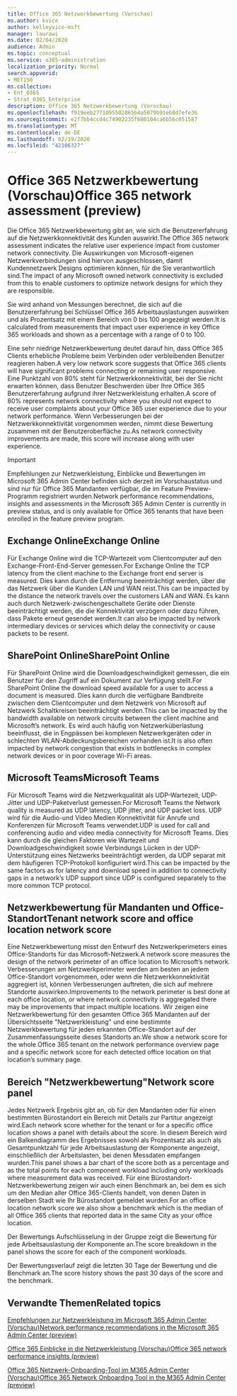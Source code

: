 ```yaml
---
title: Office 365 Netzwerkbewertung (Vorschau)
ms.author: kvice
author: kelleyvice-msft
manager: laurawi
ms.date: 02/04/2020
audience: Admin
ms.topic: conceptual
ms.service: o365-administration
localization_priority: Normal
search.appverid:
- MET150
ms.collection:
- Ent_O365
- Strat_O365_Enterprise
description: Office 365 Netzwerkbewertung (Vorschau)
ms.openlocfilehash: f919eeb2771095502865b4a5079b91eb8d7efe36
ms.sourcegitcommit: e2f7bb4ccd4c74902235f680104ca6b56c051587
ms.translationtype: MT
ms.contentlocale: de-DE
ms.lasthandoff: 02/19/2020
ms.locfileid: "42106327"
---
```

# <a name="office-365-network-assessment-preview"></a><span data-ttu-id="c1873-103">Office 365 Netzwerkbewertung (Vorschau)</span><span class="sxs-lookup"><span data-stu-id="c1873-103">Office 365 network assessment (preview)</span></span>

<span data-ttu-id="c1873-104">Die Office 365 Netzwerkbewertung gibt an, wie sich die Benutzererfahrung auf die Netzwerkkonnektivität des Kunden auswirkt.</span><span class="sxs-lookup"><span data-stu-id="c1873-104">The Office 365 network assessment indicates the relative user experience impact from customer network connectivity.</span></span> <span data-ttu-id="c1873-105">Die Auswirkungen von Microsoft-eigenen Netzwerkverbindungen sind hiervon ausgeschlossen, damit Kundennetzwerk Designs optimieren können, für die Sie verantwortlich sind.</span><span class="sxs-lookup"><span data-stu-id="c1873-105">The impact of any Microsoft owned network connectivity is excluded from this to enable customers to optimize network designs for which they are responsible.</span></span>

<span data-ttu-id="c1873-106">Sie wird anhand von Messungen berechnet, die sich auf die Benutzererfahrung bei Schlüssel Office 365 Arbeitsauslastungen auswirken und als Prozentsatz mit einem Bereich von 0 bis 100 angezeigt werden.</span><span class="sxs-lookup"><span data-stu-id="c1873-106">It is calculated from measurements that impact user experience in key Office 365 workloads and shown as a percentage with a range of 0 to 100.</span></span>

<span data-ttu-id="c1873-107">Eine sehr niedrige Netzwerkbewertung deutet darauf hin, dass Office 365 Clients erhebliche Probleme beim Verbinden oder verbleibenden Benutzer reagieren haben.</span><span class="sxs-lookup"><span data-stu-id="c1873-107">A very low network score suggests that Office 365 clients will have significant problems connecting or remaining user responsive.</span></span> <span data-ttu-id="c1873-108">Eine Punktzahl von 80% steht für Netzwerkkonnektivität, bei der Sie nicht erwarten können, dass Benutzer Beschwerden über Ihre Office 365 Benutzererfahrung aufgrund ihrer Netzwerkleistung erhalten.</span><span class="sxs-lookup"><span data-stu-id="c1873-108">A score of 80% represents network connectivity where you should not expect to receive user complaints about your Office 365 user experience due to your network performance.</span></span> <span data-ttu-id="c1873-109">Wenn Verbesserungen bei der Netzwerkkonnektivität vorgenommen werden, nimmt diese Bewertung zusammen mit der Benutzeroberfläche zu.</span><span class="sxs-lookup"><span data-stu-id="c1873-109">As network connectivity improvements are made, this score will increase along with user experience.</span></span>

>[!IMPORTANT]
><span data-ttu-id="c1873-110">Empfehlungen zur Netzwerkleistung, Einblicke und Bewertungen im Microsoft 365 Admin Center befinden sich derzeit im Vorschaustatus und sind nur für Office 365 Mandanten verfügbar, die im Feature Preview-Programm registriert wurden.</span><span class="sxs-lookup"><span data-stu-id="c1873-110">Network performance recommendations, insights and assessments in the Microsoft 365 Admin Center is currently in preview status, and is only available for Office 365 tenants that have been enrolled in the feature preview program.</span></span>

## <a name="exchange-online"></a><span data-ttu-id="c1873-111">Exchange Online</span><span class="sxs-lookup"><span data-stu-id="c1873-111">Exchange Online</span></span>

<span data-ttu-id="c1873-112">Für Exchange Online wird die TCP-Wartezeit vom Clientcomputer auf den Exchange-Front-End-Server gemessen.</span><span class="sxs-lookup"><span data-stu-id="c1873-112">For Exchange Online the TCP latency from the client machine to the Exchange front end server is measured.</span></span> <span data-ttu-id="c1873-113">Dies kann durch die Entfernung beeinträchtigt werden, über die das Netzwerk über die Kunden LAN und WAN reist.</span><span class="sxs-lookup"><span data-stu-id="c1873-113">This can be impacted by the distance the network travels over the customers LAN and WAN.</span></span> <span data-ttu-id="c1873-114">Es kann auch durch Netzwerk-zwischengeschaltete Geräte oder Dienste beeinträchtigt werden, die die Konnektivität verzögern oder dazu führen, dass Pakete erneut gesendet werden.</span><span class="sxs-lookup"><span data-stu-id="c1873-114">It can also be impacted by network intermediary devices or services which delay the connectivity or cause packets to be resent.</span></span>

## <a name="sharepoint-online"></a><span data-ttu-id="c1873-115">SharePoint Online</span><span class="sxs-lookup"><span data-stu-id="c1873-115">SharePoint Online</span></span>

<span data-ttu-id="c1873-116">Für SharePoint Online wird die Downloadgeschwindigkeit gemessen, die ein Benutzer für den Zugriff auf ein Dokument zur Verfügung stellt.</span><span class="sxs-lookup"><span data-stu-id="c1873-116">For SharePoint Online the download speed available for a user to access a document is measured.</span></span> <span data-ttu-id="c1873-117">Dies kann durch die verfügbare Bandbreite zwischen dem Clientcomputer und dem Netzwerk von Microsoft auf Netzwerk Schaltkreisen beeinträchtigt werden.</span><span class="sxs-lookup"><span data-stu-id="c1873-117">This can be impacted by the bandwidth available on network circuits between the client machine and Microsoft’s network.</span></span> <span data-ttu-id="c1873-118">Es wird auch häufig von Netzwerküberlastung beeinflusst, die in Engpässen bei komplexen Netzwerkgeräten oder in schlechten WLAN-Abdeckungsbereichen vorhanden ist.</span><span class="sxs-lookup"><span data-stu-id="c1873-118">It is also often impacted by network congestion that exists in bottlenecks in complex network devices or in poor coverage Wi-Fi areas.</span></span>

## <a name="microsoft-teams"></a><span data-ttu-id="c1873-119">Microsoft Teams</span><span class="sxs-lookup"><span data-stu-id="c1873-119">Microsoft Teams</span></span>

<span data-ttu-id="c1873-120">Für Microsoft Teams wird die Netzwerkqualität als UDP-Wartezeit, UDP-Jitter und UDP-Paketverlust gemessen.</span><span class="sxs-lookup"><span data-stu-id="c1873-120">For Microsoft Teams the Network quality is measured as UDP latency, UDP jitter, and UDP packet loss.</span></span> <span data-ttu-id="c1873-121">UDP wird für die Audio-und Video Medien Konnektivität für Anrufe und Konferenzen für Microsoft Teams verwendet.</span><span class="sxs-lookup"><span data-stu-id="c1873-121">UDP is used for call and conferencing audio and video media connectivity for Microsoft Teams.</span></span> <span data-ttu-id="c1873-122">Dies kann durch die gleichen Faktoren wie Wartezeit und Downloadgeschwindigkeit sowie Verbindungs Lücken in der UDP-Unterstützung eines Netzwerks beeinträchtigt werden, da UDP separat mit dem häufigeren TCP-Protokoll konfiguriert wird.</span><span class="sxs-lookup"><span data-stu-id="c1873-122">This can be impacted by the same factors as for latency and download speed in addition to connectivity gaps in a network’s UDP support since UDP is configured separately to the more common TCP protocol.</span></span>

## <a name="tenant-network-score-and-office-location-network-score"></a><span data-ttu-id="c1873-123">Netzwerkbewertung für Mandanten und Office-Standort</span><span class="sxs-lookup"><span data-stu-id="c1873-123">Tenant network score and office location network score</span></span>

<span data-ttu-id="c1873-124">Eine Netzwerkbewertung misst den Entwurf des Netzwerkperimeters eines Office-Standorts für das Microsoft-Netzwerk.</span><span class="sxs-lookup"><span data-stu-id="c1873-124">A network score measures the design of the network perimeter of an office location to Microsoft’s network.</span></span> <span data-ttu-id="c1873-125">Verbesserungen am Netzwerkperimeter werden am besten an jedem Office-Standort vorgenommen, oder wenn die Netzwerkkonnektivität aggregiert ist, können Verbesserungen auftreten, die sich auf mehrere Standorte auswirken.</span><span class="sxs-lookup"><span data-stu-id="c1873-125">Improvements to the network perimeter is best done at each office location, or where network connectivity is aggregated there may be improvements that impact multiple locations.</span></span>
<span data-ttu-id="c1873-126">Wir zeigen eine Netzwerkbewertung für den gesamten Office 365 Mandanten auf der Übersichtsseite "Netzwerkleistung" und eine bestimmte Netzwerkbewertung für jeden erkannten Office-Standort auf der Zusammenfassungsseite dieses Standorts an.</span><span class="sxs-lookup"><span data-stu-id="c1873-126">We show a network score for the whole Office 365 tenant on the network performance overview page and a specific network score for each detected office location on that location’s summary page.</span></span>

## <a name="network-score-panel"></a><span data-ttu-id="c1873-127">Bereich "Netzwerkbewertung"</span><span class="sxs-lookup"><span data-stu-id="c1873-127">Network score panel</span></span>

<span data-ttu-id="c1873-128">Jedes Netzwerk Ergebnis gibt an, ob für den Mandanten oder für einen bestimmten Bürostandort ein Bereich mit Details zur Partitur angezeigt wird.</span><span class="sxs-lookup"><span data-stu-id="c1873-128">Each network score whether for the tenant or for a specific office location shows a panel with details about the score.</span></span> <span data-ttu-id="c1873-129">In diesem Bereich wird ein Balkendiagramm des Ergebnisses sowohl als Prozentsatz als auch als Gesamtpunktzahl für jede Arbeitsauslastung der Komponente angezeigt, einschließlich der Arbeitslasten, bei denen Messdaten empfangen wurden.</span><span class="sxs-lookup"><span data-stu-id="c1873-129">This panel shows a bar chart of the score both as a percentage and as the total points for each component workload including only workloads where measurement data was received.</span></span> <span data-ttu-id="c1873-130">Für eine Bürostandort-Netzwerkbewertung zeigen wir auch einen Benchmark an, bei dem es sich um den Median aller Office 365-Clients handelt, von denen Daten in derselben Stadt wie Ihr Bürostandort gemeldet wurden.</span><span class="sxs-lookup"><span data-stu-id="c1873-130">For an office location network score we also show a benchmark which is the median of all Office 365 clients that reported data in the same City as your office location.</span></span>

<span data-ttu-id="c1873-131">Der Bewertungs Aufschlüsselung in der Gruppe zeigt die Bewertung für jede Arbeitsauslastung der Komponente an.</span><span class="sxs-lookup"><span data-stu-id="c1873-131">The score breakdown in the panel shows the score for each of the component workloads.</span></span>

<span data-ttu-id="c1873-132">Der Bewertungsverlauf zeigt die letzten 30 Tage der Bewertung und die Benchmark an.</span><span class="sxs-lookup"><span data-stu-id="c1873-132">The score history shows the past 30 days of the score and the benchmark.</span></span>

## <a name="related-topics"></a><span data-ttu-id="c1873-133">Verwandte Themen</span><span class="sxs-lookup"><span data-stu-id="c1873-133">Related topics</span></span>

[<span data-ttu-id="c1873-134">Empfehlungen zur Netzwerkleistung im Microsoft 365 Admin Center (Vorschau)</span><span class="sxs-lookup"><span data-stu-id="c1873-134">Network performance recommendations in the Microsoft 365 Admin Center (preview)</span></span>](office-365-network-mac-perf-overview.md)

[<span data-ttu-id="c1873-135">Office 365 Einblicke in die Netzwerkleistung (Vorschau)</span><span class="sxs-lookup"><span data-stu-id="c1873-135">Office 365 network performance insights (preview)</span></span>](office-365-network-mac-perf-insights.md)

[<span data-ttu-id="c1873-136">Office 365 Netzwerk-Onboarding-Tool im M365 Admin Center (Vorschau)</span><span class="sxs-lookup"><span data-stu-id="c1873-136">Office 365 Network Onboarding Tool in the M365 Admin Center (preview)</span></span>](office-365-network-mac-perf-onboarding-tool.md)
